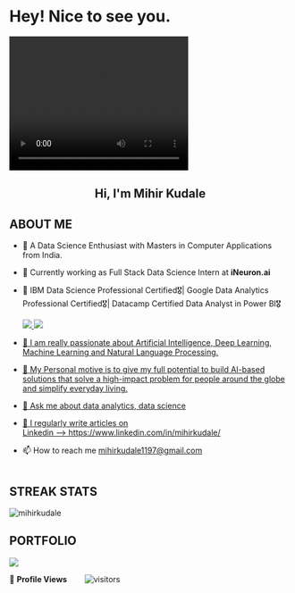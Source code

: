 # Hey! Nice to see you.


<video width="320" height="240" controls>
  <source src="myvideo.mp4" type="video/mp4">
</video>


<h2 align="center">Hi, I'm Mihir Kudale</h2>

## **ABOUT ME**

* 👀 A Data Science Enthusiast with Masters in Computer Applications from India.
* 🔭 Currently working as Full Stack Data Science Intern at **iNeuron.ai**
* 🔭 IBM Data Science Professional Certified🎖️| Google Data Analytics Professional Certified🎖️| Datacamp Certified Data Analyst in Power BI🎖️

  <a href = "https://www.credly.com/badges/36e4432a-25da-409a-90ef-2c4d9ccfaffb?source=linked_in_profile"><img src="https://img.shields.io/badge/IBM DATA SCIENCE  PROFESSIONAL-0077B5?style=for-the-badge&logo=IBM&logoColor=white" /> </a> 
  <a href = "https://www.credly.com/badges/a3815cbd-8a79-4336-92e7-ba5e9a257c75/public_url"><img src="https://img.shields.io/badge/Google DATA ANALYTICS PROFESSIONAL -f5f6f7?style=for-the-badge&logo=Google&logoColor=blue" /> 
  
* 🔭 I am really passionate about Artificial Intelligence, Deep Learning, Machine Learning and Natural Language Processing. 

* 💬 My Personal motive is to give my full potential to build AI-based solutions that solve a high-impact problem for people around the globe and simplify everyday living.

* 💬 Ask me about data analytics, data science
* 📝 I regularly write articles on<br> Linkedin --> https://www.linkedin.com/in/mihirkudale/
* 📫 How to reach me mihirkudale1197@gmail.com<br><br>

## **STREAK STATS**
<p><img align="center" src="https://github-readme-streak-stats.herokuapp.com/?user=mihirkudale&" alt="mihirkudale" /></p>
 
 ## **PORTFOLIO**

<a href="https://linktr.ee/mihirkudale">
  <img src="https://img.shields.io/badge/Linktree-39E09B?style=for-the-badge&logo=linktree&logoColor=white" />
</a>

<!--  PROFILES VIEWS -->
🌱 **Profile Views**&nbsp;&nbsp;&nbsp;&nbsp;&nbsp;&nbsp;&nbsp;
![visitors](https://profile-counter.glitch.me/mihirkudale/count.svg?align=center)

